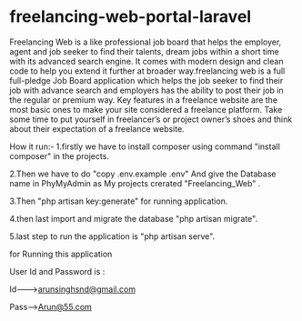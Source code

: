 # freelancing-web-portal-laravel
Freelancing Web is a like professional job board that helps the employer, agent and job seeker to find their talents, dream jobs within a short time with its advanced search engine. It comes with modern design and clean code to help you extend it further at broader way.freelancing web is a full full-pledge Job Board application which helps the job seeker to find their job with advance search and employers has the ability to post their job in the regular or premium way. Key features in a freelance website are the most basic ones to make your site considered a freelance platform. Take some time to put yourself in freelancer’s or project owner’s shoes and think about their expectation of a freelance website.


How it run:-
1.firstly we have to install composer using command "install composer"  in the projects.

2.Then we have to do "copy .env.example .env" And give the Database name in PhyMyAdmin as My projects crerated
"Freelancing_Web" .

3.Then "php artisan key:generate" for running application.

4.then last import and migrate the database "php artisan migrate".

5.last step to run the application is "php artisan serve".


for Running this application

User Id and Password is :

Id--->arunsinghsnd@gmail.com

Pass-->Arun@55.com
